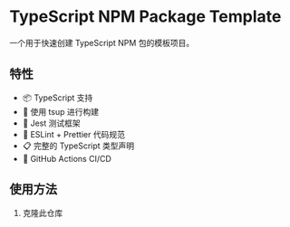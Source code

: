 # TypeScript NPM Package Template

一个用于快速创建 TypeScript NPM 包的模板项目。

## 特性

- 📦 TypeScript 支持
- 🔨 使用 tsup 进行构建
- 🧪 Jest 测试框架
- 📝 ESLint + Prettier 代码规范
- 📋 完整的 TypeScript 类型声明
- 🚀 GitHub Actions CI/CD

## 使用方法

1. 克隆此仓库 